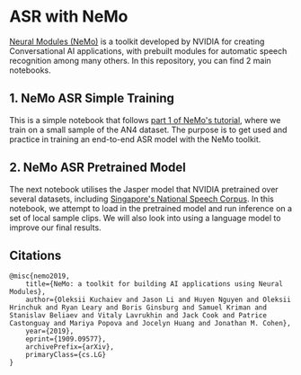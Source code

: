 # ASR with NeMo

[Neural Modules (NeMo)](https://developer.nvidia.com/nvidia-nemo) is a toolkit developed by NVIDIA for creating Conversational AI applications, with prebuilt modules for automatic speech recognition among many others. In this repository, you can find 2 main notebooks.

## 1. NeMo ASR Simple Training

This is a simple notebook that follows [part 1 of NeMo's tutorial](https://github.com/NVIDIA/NeMo/blob/master/examples/asr/notebooks/1_ASR_tutorial_using_NeMo.ipynb), where we train on a small sample of the AN4 dataset. The purpose is to get used and practice in training an end-to-end ASR model with the NeMo toolkit.

## 2. NeMo ASR Pretrained Model

The next notebook utilises the Jasper model that NVIDIA pretrained over several datasets, including [Singapore's National Speech Corpus](https://www.imda.gov.sg/programme-listing/digital-services-lab/national-speech-corpus). In this notebook, we attempt to load in the pretrained model and run inference on a set of local sample clips. We will also look into using a language model to improve our final results. 

## Citations

```
@misc{nemo2019,
    title={NeMo: a toolkit for building AI applications using Neural Modules},
    author={Oleksii Kuchaiev and Jason Li and Huyen Nguyen and Oleksii Hrinchuk and Ryan Leary and Boris Ginsburg and Samuel Kriman and Stanislav Beliaev and Vitaly Lavrukhin and Jack Cook and Patrice Castonguay and Mariya Popova and Jocelyn Huang and Jonathan M. Cohen},
    year={2019},
    eprint={1909.09577},
    archivePrefix={arXiv},
    primaryClass={cs.LG}
}
```
